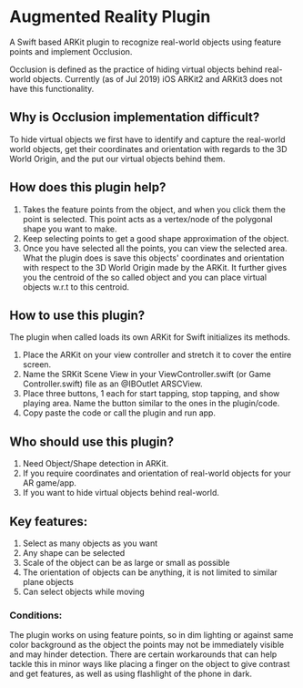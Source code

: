 # Augmented Reality Plugin
A Swift based ARKit plugin to recognize real-world objects using feature points and implement Occlusion.

Occlusion is defined as the practice of hiding virtual objects behind real-world objects. Currently (as of Jul 2019) iOS ARKit2 and ARKit3 does not have this functionality.

## Why is Occlusion implementation difficult?
To hide virtual objects we first have to identify and capture the real-world world objects, get their coordinates and orientation with regards to the 3D World Origin, and the put our virtual objects behind them.

<insert a pic>

## How does this plugin help?
1. Takes the feature points from the object, and when you click them the point is selected. This point acts as a vertex/node 	of the polygonal shape you want to make.
2. Keep selecting points to get a good shape approximation of the object.
3. Once you have selected all the points, you can view the selected area. What the plugin does is save this objects' 			coordinates and orientation with respect to the 3D World Origin made by the ARKit. It further gives you the centroid of 	the so called object and you can place virtual objects w.r.t to this centroid. 

<insert a pic>

## How to use this plugin?

The plugin when called loads its own ARKit for Swift initializes its methods. 
1. Place the ARKit on your view controller and stretch it to cover the entire screen.
2. Name the SRKit Scene View in your ViewController.swift (or Game Controller.swift) file as an @IBOutlet ARSCView.
3. Place three buttons, 1 each for start tapping, stop tapping, and show playing area. Name the button similar to the ones 		in the plugin/code.
4. Copy paste the code or call the plugin and run app.

<insert a pic>

## Who should use this plugin?
1. Need Object/Shape detection in ARKit.
2. If you require coordinates and orientation of real-world objects for your AR game/app.
3. If you want to hide virtual objects behind real-world.

<insert a montage>

## Key features:
1. Select as many objects as you want
2. Any shape can be selected
3. Scale of the object can be as large or small as possible 
4. The orientation of objects can be anything, it is not limited to similar plane objects
5. Can select objects while moving

<insert a montage>

### Conditions:
The plugin works on using feature points, so in dim lighting or against same color background as the object the points may not be immediately visible and may hinder detection. There are certain workarounds that can help tackle this in minor ways like placing a finger on the object to give contrast and get features, as well as using flashlight of the phone in dark.
